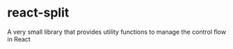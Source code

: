 # react-split
A very small library that provides utility functions to manage the control flow in React
